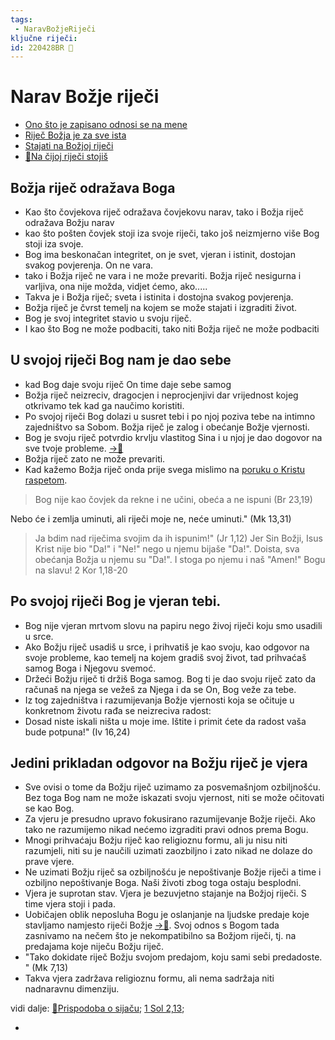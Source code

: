```yaml
---
tags: 
 - NaravBožjeRiječi
ključne riječi:
id: 220428BR 🌿
---
```

# Narav Božje riječi

<!--
- prvo što treba ovdje staviti jest ==Bog u svojoj riječi daruje sebe i odnos sa sobom==
 ❗ 
Za razliku od karizmatskog pokreta -
U tečaju evanđelja  nije toliko naglasak niti na darovima, niti na pomazanjima (vidi poruku koju sam stavio)
-->

- [Ono što je zapisano odnosi se na mene](034-Ono-što-je-zapisano-odnosi-se-na-mene.md) 
- [Riječ Božja je za sve ista](032-Riječ-Božja-je-za-sve-ista.md) 
- [Stajati na Božjoj riječi](033-Stajati-na-Božjoj%20-riječi.md) 
-  [📝Na čijoj riječi stojiš](../2.tekstovi/Na-čijoj-riječi-stojiš.md)



## Božja riječ odražava Boga

- Kao što čovjekova riječ odražava čovjekovu narav, tako i Božja riječ odražava Božju narav
- kao što pošten čovjek stoji iza svoje riječi, tako još neizmjerno više Bog stoji iza svoje.
- Bog  ima beskonačan integritet, on je svet, vjeran i istinit, dostojan svakog povjerenja. On ne vara.
- tako i Božja riječ ne vara i ne može prevariti. Božja riječ nesigurna i varljiva, ona nije možda, vidjet ćemo, ako.....
- Takva je i Božja riječ; sveta i istinita i dostojna svakog povjerenja. 
- Božja riječ je čvrst temelj na kojem se može stajati i izgraditi život.
- Bog je svoj integritet stavio u svoju riječ.
- I kao što Bog ne može podbaciti, tako niti Božja riječ ne može podbaciti

## U svojoj riječi Bog nam je dao sebe
- kad Bog daje svoju riječ On time daje sebe samog
- Božja riječ neizreciv, dragocjen i  neprocjenjivi dar vrijednost kojeg otkrivamo tek kad ga naučimo koristiti. 
- Po svojoj riječi Bog dolazi u susret tebi i po njoj poziva tebe na intimno zajedništvo sa Sobom. Božja riječ je zalog i obećanje Božje vjernosti.
- Bog je svoju riječ potvrdio krvlju vlastitog Sina i u njoj je dao dogovor na sve tvoje probleme. [→📝](002-Što-je-evanđelje.md)
- Božja riječ zato ne može prevariti.
- Kad kažemo Božja riječ onda prije svega mislimo na [poruku o Kristu raspetom](../3.Biblijski%20tekstovi/1-Sol-2,13.md#Poruka%20akoe%20-%20ἀκοή%20značenje%20riječi).

 
>  Bog nije kao čovjek da rekne i ne učini, obeća a ne ispuni (Br 23,19)
> 
   Nebo će i zemlja uminuti, ali riječi moje ne, neće uminuti." (Mk 13,31)
> Ja bdim nad riječima svojim da ih ispunim!" (Jr 1,12)
 > Jer Sin Božji, Isus Krist nije bio "Da!" i "Ne!" nego u njemu bijaše "Da!". Doista, sva obećanja Božja u njemu su "Da!". I stoga po njemu i naš "Amen!" Bogu na slavu! 2 Kor 1,18-20



## Po svojoj riječi Bog je vjeran tebi.  
- Bog nije vjeran mrtvom slovu na papiru nego živoj riječi koju smo usadili u srce.
- Ako Božju riječ usadiš u srce, i prihvatiš je kao svoju, kao odgovor na svoje probleme, kao temelj na kojem gradiš svoj život, tad prihvaćaš samog Boga i Njegovu svemoć.
- Držeći Božju riječ ti držiš Boga samog. Bog ti je dao svoju riječ zato da računaš na njega se vežeš za Njega i da se On, Bog veže za tebe.
- Iz tog zajedništva i razumijevanja Božje vjernosti koja se očituje u konkretnom životu rađa se neizreciva radost:
- Dosad niste iskali ništa u moje ime. Ištite i primit ćete da radost vaša bude potpuna!"
 (Iv 16,24)

 
##  Jedini prikladan odgovor na Božju riječ je vjera
- Sve ovisi o tome da Božju riječ uzimamo za posvemašnjom ozbiljnošću. Bez toga Bog  nam ne može iskazati svoju vjernost, niti se može očitovati se kao Bog.
- Za vjeru je presudno upravo fokusirano razumijevanje Božje riječi. Ako tako ne razumijemo nikad nećemo izgraditi pravi odnos prema Bogu. 
- Mnogi prihvaćaju Božju riječ kao religioznu formu, ali ju nisu niti razumjeli, niti su je naučili uzimati zaozbiljno i zato nikad ne dolaze do prave vjere.
- Ne uzimati Božju riječ sa  ozbiljnošću je nepoštivanje Božje riječi a time i  ozbiljno nepoštivanje Boga. Naši životi zbog toga ostaju besplodni.
- Vjera je suprotan stav. Vjera je bezuvjetno stajanje na Božjoj riječi. S time vjera stoji i pada.
- Uobičajen oblik neposluha Bogu je oslanjanje na ljudske predaje  koje stavljamo namjesto riječi Božje [→📝](../3.Biblijski%20tekstovi/Gal-3,5.md). Svoj odnos s Bogom tada zasnivamo na nečem što je nekompatibilno sa Božjom riječi, tj.  na predajama koje niječu Božju riječ.
- "Tako dokidate riječ Božju svojom predajom, koju  sami sebi predadoste. " (Mk 7,13)
- Takva vjera zadržava religioznu formu, ali nema sadržaja niti nadnaravnu dimenziju.




vidi dalje:
 [📝Prispodoba o sijaču](Mk%204,3%20Prispodoba%20o%20sijaču.md); [1 Sol 2,13](../3.Biblijski%20tekstovi/1-Sol-2,13.md);

<!-- 
Nećemo sa dovoljno poštovanja držati Božju riječ i u skladu s tim nećemo izgraditi vlastitu vjeru. Jer .... 
 -->


<!-- ovo je sad već druga tema i za drugu bilješku-->
- 


<!--- Kad netko u vjeri stoji na Božjoj riječi, njegovim obećanjima i Kristovom križu i izgovara (proglašava) Božju riječ protiv problema - tad sam Bog bdije nad svojim riječima da ih ispuni.
- Pošto Bog ne može podbaciti, niti Njegova riječ ne može podbaciti, a tako niti onaj koji stoji na Njegovoj riječi ne može podbaciti.
- Božja riječ je čvrsta stijena i temelj vjere.
- Svaku riječ Novog zavjeta Bog je zapečatio krvlju vlastitog Sina

 -->